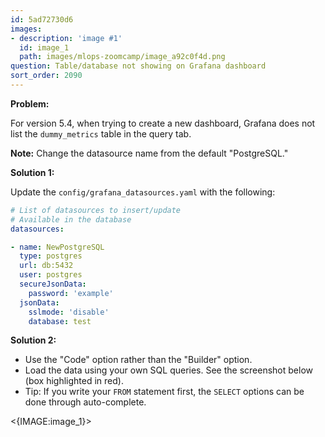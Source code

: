 ```yaml
---
id: 5ad72730d6
images:
- description: 'image #1'
  id: image_1
  path: images/mlops-zoomcamp/image_a92c0f4d.png
question: Table/database not showing on Grafana dashboard
sort_order: 2090
---
```


**Problem:**

For version 5.4, when trying to create a new dashboard, Grafana does not list the `dummy_metrics` table in the query tab.

**Note:** Change the datasource name from the default "PostgreSQL."

**Solution 1:**

Update the `config/grafana_datasources.yaml` with the following:

```yaml
# List of datasources to insert/update
# Available in the database
datasources:

- name: NewPostgreSQL
  type: postgres
  url: db:5432
  user: postgres
  secureJsonData:
    password: 'example'
  jsonData:
    sslmode: 'disable'
    database: test
```

**Solution 2:**

- Use the "Code" option rather than the "Builder" option.
- Load the data using your own SQL queries. See the screenshot below (box highlighted in red).
- Tip: If you write your `FROM` statement first, the `SELECT` options can be done through auto-complete.

<{IMAGE:image_1}>